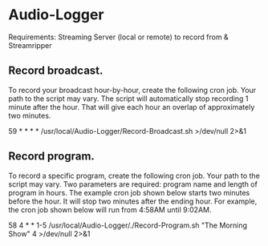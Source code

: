 # Audio-Logger

Requirements:
Streaming Server (local or remote) to record from & Streamripper


## Record broadcast.
To record your broadcast hour-by-hour, create the following cron job. Your path to the script may vary. The script will automatically stop recording 1 minute after the hour. That will give each hour an overlap of approximately two minutes.

59 * * * * /usr/local/Audio-Logger/Record-Broadcast.sh >/dev/null 2>&1


## Record program.
To record a specific program, create the following cron job. Your path to the script may vary. Two parameters are required: program name and length of program in hours. The example cron job shown below starts two minutes before the hour. It will stop two minutes after the ending hour. For example, the cron job shown below will run from 4:58AM until 9:02AM. 

58 4 * * 1-5 /usr/local/Audio-Logger/./Record-Program.sh "The Morning Show" 4 >/dev/null 2>&1
